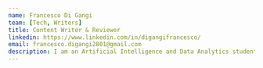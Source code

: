 ```yaml
---
name: Francesco Di Gangi
team: [Tech, Writers]
title: Content Writer & Reviewer
linkedin: https://www.linkedin.com/in/digangifrancesco/
email: francesco.digangi2801@gmail.com
description: I am an Artificial Intelligence and Data Analytics student amazed by the Artificial Intelligence world and in love with the AI Programming of videogames.
---
```

